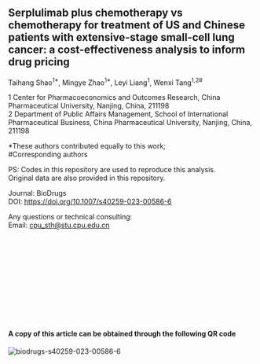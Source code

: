 ## Serplulimab plus chemotherapy vs chemotherapy for treatment of US and Chinese patients with extensive-stage small-cell lung cancer: a cost-effectiveness analysis to inform drug pricing

Taihang Shao<sup>1*</sup>, Mingye Zhao<sup>1*</sup>, Leyi Liang<sup>1</sup>, Wenxi Tang<sup>1,2#</sup>

1 Center for Pharmacoeconomics and Outcomes Research, China Pharmaceutical University, Nanjing, China, 211198<br>
2 Department of Public Affairs Management, School of International Pharmaceutical Business, China Pharmaceutical University, Nanjing, China, 211198

*These authors contributed equally to this work; <br>
#Corresponding authors

PS: Codes in this repository are used to reproduce this analysis.<br>
Original data are also provided in this repository.<br>

Journal: BioDrugs<br>
DOI: https://doi.org/10.1007/s40259-023-00586-6

Any questions or technical consulting:<br>
Email: cpu_sth@stu.cpu.edu.cn


<br>
<br>
<br>
<br>
<br>
<br>
<br>
<br>
<br>
<br>

#### A copy of this article can be obtained through the following QR code<br>


![biodrugs-s40259-023-00586-6](https://user-images.githubusercontent.com/101975842/223887115-0ab9bcf4-c999-4a98-bd0e-f59554c2075a.png)

